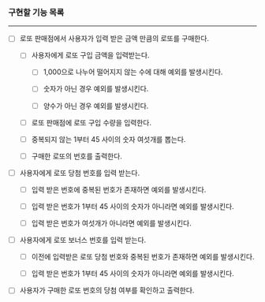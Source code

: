 ### 구현할 기능 목록

---

- [ ] 로또 판매점에서 사용자가 입력 받은 금액 만큼의 로또를 구매한다.

  - [ ] 사용자에게 로또 구입 금액을 입력받는다.

    - [ ] 1,000으로 나누어 떨어지지 않는 수에 대해 예외를 발생시킨다.

    - [ ] 숫자가 아닌 경우 예외를 발생시킨다.

    - [ ] 양수가 아닌 경우 예외를 발생시킨다.

  - [ ] 로또 판매점에 로또 구입 수량을 입력한다.

  - [ ] 중복되지 않는 1부터 45 사이의 숫자 여섯개를 뽑는다.

  - [ ] 구매한 로또의 번호를 출력한다.

- [ ] 사용자에게 로또 당첨 번호를 입력 받는다.

  - [ ] 입력 받은 번호에 중복된 번호가 존재하면 예외를 발생시킨다.

  - [ ] 입력 받은 번호가 1부터 45 사이의 숫자가 아니라면 예외를 발생시킨다.

  - [ ] 입력 받은 번호가 여섯개가 아니라면 예외를 발생시킨다.

- [ ] 사용자에게 로또 보너스 번호를 입력 받는다.

  - [ ] 이전에 입력받은 로또 당첨 번호와 중복된 번호가 존재하면 예외를 발생시킨다.

  - [ ] 입력 받은 번호가 1부터 45 사이의 숫자가 아니라면 예외를 발생시킨다.

- [ ] 사용자가 구매한 로또 번호의 당첨 여부를 확인하고 출력한다.
